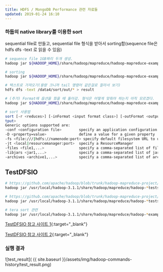 ```yaml
---
title: HDFS / MongoDB Performance 관련 자료들
updated: 2019-01-24 16:10
---
```


### 하둡의 native library를 이용한 sort

sequential file로 만들고, sequential file 형식을 받아서 sorting함(sequence file은 hdfs dfs -text <src> 로 읽을 수 있음)

```sh
# sequence file 1GB짜리 두개 생성.
hadoop jar ${HADOOP_HOME}/share/hadoop/mapreduce/hadoop-mapreduce-examples-*.jar randomwriter -D mapreduce.randomwriter.bytespermap=1073741824 -D mapreduce.randomwriter.mapsperhost=1 /data/sort/in

# sorting
hadoop jar ${HADOOP_HOME}/share/hadoop/mapreduce/hadoop-mapreduce-examples-*.jar sort /data/sort/in /data/sort/out

# 텍스트로 가져오기(용량 크니까 tail 명령어 같은걸로 잘라서 보기)
hdfs dfs -text /data4/sort/out/* > result

# (추가) Format에 옵션을 줬을 때 돌아감. 형식은 어떻게 맞춰야 하는지 아직 모르겠다.
hadoop jar ${HADOOP_HOME}/share/hadoop/mapreduce/hadoop-mapreduce-examples-*.jar sort -inFormat org.apache.hadoop.mapreduce.lib.input.TextInputFormat -outFormat org.apache.hadoop.mapreduce.lib.output.TextOutputFormat -outKey org.apache.hadoop.io.LongWritable -outValue org.apache.hadoop.io.Text /tmpya /ho/
```

<div class="divider"></div>

```sh
# sort 사용법
sort [-r <reduces>] [-inFormat <input format class>] [-outFormat <output format class>] [-outKey <output key class>] [-outValue <output value class>] [-totalOrder <pcnt> <num samples> <max splits>] <input> <ou
tput>
Generic options supported are:
-conf <configuration file>        specify an application configuration file
-D <property=value>               define a value for a given property
-fs <file:///|hdfs://namenode:port> specify default filesystem URL to use, overrides 'fs.defaultFS' property from configurations.
-jt <local|resourcemanager:port>  specify a ResourceManager
-files <file1,...>                specify a comma-separated list of files to be copied to the map reduce cluster
-libjars <jar1,...>               specify a comma-separated list of jar files to be included in the classpath
-archives <archive1,...>          specify a comma-separated list of archives to be unarchived on the compute machines
```

<div class="divider"></div>

## TestDFSIO

```sh
# https://github.com/apache/hadoop/blob/trunk/hadoop-mapreduce-project/hadoop-mapreduce-client/hadoop-mapreduce-client-jobclient/src/test/java/org/apache/hadoop/fs/TestDFSIO.java
hadoop jar /usr/local/hadoop-3.1.1/share/hadoop/mapreduce/hadoop-*tests* TestDFSIO

# https://github.com/apache/hadoop/blob/trunk/hadoop-mapreduce-project/hadoop-mapreduce-client/hadoop-mapreduce-client-jobclient/src/test/java/org/apache/hadoop/fs/DFSCIOTest.java
hadoop jar /usr/local/hadoop-3.1.1/share/hadoop/mapreduce/hadoop-*tests* DFSCIOTest

# tera sort 관련
hadoop jar /usr/local/hadoop-3.1.1/share/hadoop/mapreduce/hadoop-*examples*.jar teragen
```

[TestDFSIO 참고 사이트 1](https://medium.com/ymedialabs-innovation/hadoop-performance-evaluation-by-benchmarking-and-stress-testing-with-terasort-and-testdfsio-444b22c77db2){:target="_blank"}

[TestDFSIO 참고 사이트 2](https://community.pivotal.io/s/article/Running-DFSIO-MapReduce-benchmark-test){:target="_blank"}


### 실행 결과

![test_result]( {{ site.baseurl }}/assets/img/hadoop-commands-history/test_result.png)

<div class="divider"></div>

